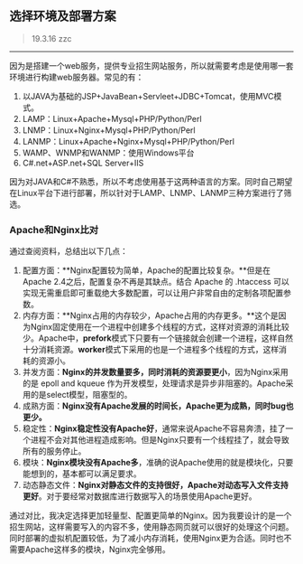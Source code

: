 ## 选择环境及部署方案

> 19.3.16 zzc

----

因为是搭建一个web服务，提供专业招生网站服务，所以就需要考虑是使用哪一套环境进行构建web服务器。常见的有：

1. 以JAVA为基础的JSP+JavaBean+Servleet+JDBC+Tomcat，使用MVC模式。
2. LAMP：Linux+Apache+Mysql+PHP/Python/Perl
3. LNMP：Linux+Nginx+Mysql+PHP/Python/Perl
4. LANMP：Linux+Apache+Nginx+Mysql+PHP/Python/Perl
5. WAMP、WNMP和WANMP：使用Windows平台
6. C#.net+ASP.net+SQL Server+IIS

因为对JAVA和C#不熟悉，所以不考虑使用基于这两种语言的方案。同时自己期望在Linux平台下进行部署，所以针对于LAMP、LNMP、LANMP三种方案进行了筛选。

### Apache和Nginx比对

通过查阅资料，总结出以下几点：

1. 配置方面：**Nginx配置较为简单，Apache的配置比较复杂。**但是在Apache 2.4之后，配置复杂不再是其缺点。结合 Apache 的 .htaccess 可以实现无需重启即可重载绝大多数配置，可以让用户非常自由的定制各项配置参数。
2. 内存方面：**Nginx占用的内存较少，Apache占用的内存更多。**这个是因为Nginx固定使用在一个进程中创建多个线程的方式，这样对资源的消耗比较少。Apache中，**prefork**模式下只要有一个链接就会创建一个进程，这样自然十分消耗资源。**worker**模式下采用的也是一个进程多个线程的方式，这样消耗的资源小。
3. 并发方面：**Nginx的并发数量要多，同时消耗的资源要更小**，因为Nginx采用的是 epoll and kqueue 作为开发模型，处理请求是异步非阻塞的。Apache采用的是select模型，阻塞型的。
4. 成熟方面：**Nginx没有Apache发展的时间长，Apache更为成熟，同时bug也更少。**
5. 稳定性：**Nginx稳定性没有Apache好**，通常来说Apache不容易奔溃，挂了一个进程不会对其他进程造成影响。但是Nginx只要有一个线程挂了，就会导致所有的服务停止。
6. 模块：**Nginx模块没有Apache多**，准确的说Apache使用的就是模块化，只要能想到的，基本都可以满足要求。
7. 动态静态文件：**Nginx对静态文件的支持很好，Apache对动态写入文件支持更好**。对于要经常对数据库进行数据写入的场景使用Apache更好。

通过对比，我决定选择更加轻量型、配置更简单的Nginx。因为我要设计的是一个招生网站，这样需要写入的内容不多，使用静态网页就可以很好的处理这个问题。同时部署的虚拟机配置较低，为了减小内存消耗，使用Nginx更为合适。同时也不需要Apache这样多的模块，Nginx完全够用。